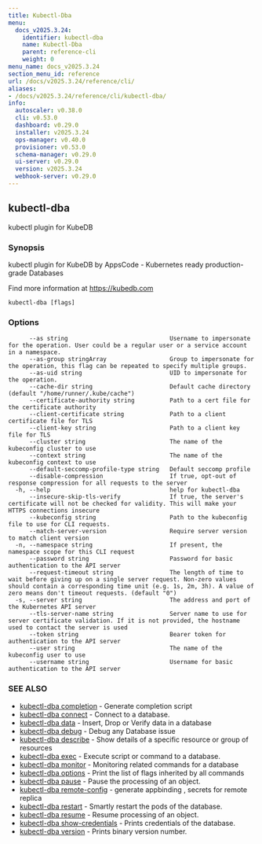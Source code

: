 ```yaml
---
title: Kubectl-Dba
menu:
  docs_v2025.3.24:
    identifier: kubectl-dba
    name: Kubectl-Dba
    parent: reference-cli
    weight: 0
menu_name: docs_v2025.3.24
section_menu_id: reference
url: /docs/v2025.3.24/reference/cli/
aliases:
- /docs/v2025.3.24/reference/cli/kubectl-dba/
info:
  autoscaler: v0.38.0
  cli: v0.53.0
  dashboard: v0.29.0
  installer: v2025.3.24
  ops-manager: v0.40.0
  provisioner: v0.53.0
  schema-manager: v0.29.0
  ui-server: v0.29.0
  version: v2025.3.24
  webhook-server: v0.29.0
---
```


## kubectl-dba

kubectl plugin for KubeDB

### Synopsis

kubectl plugin for KubeDB by AppsCode - Kubernetes ready production-grade Databases

 Find more information at https://kubedb.com

```
kubectl-dba [flags]
```

### Options

```
      --as string                             Username to impersonate for the operation. User could be a regular user or a service account in a namespace.
      --as-group stringArray                  Group to impersonate for the operation, this flag can be repeated to specify multiple groups.
      --as-uid string                         UID to impersonate for the operation.
      --cache-dir string                      Default cache directory (default "/home/runner/.kube/cache")
      --certificate-authority string          Path to a cert file for the certificate authority
      --client-certificate string             Path to a client certificate file for TLS
      --client-key string                     Path to a client key file for TLS
      --cluster string                        The name of the kubeconfig cluster to use
      --context string                        The name of the kubeconfig context to use
      --default-seccomp-profile-type string   Default seccomp profile
      --disable-compression                   If true, opt-out of response compression for all requests to the server
  -h, --help                                  help for kubectl-dba
      --insecure-skip-tls-verify              If true, the server's certificate will not be checked for validity. This will make your HTTPS connections insecure
      --kubeconfig string                     Path to the kubeconfig file to use for CLI requests.
      --match-server-version                  Require server version to match client version
  -n, --namespace string                      If present, the namespace scope for this CLI request
      --password string                       Password for basic authentication to the API server
      --request-timeout string                The length of time to wait before giving up on a single server request. Non-zero values should contain a corresponding time unit (e.g. 1s, 2m, 3h). A value of zero means don't timeout requests. (default "0")
  -s, --server string                         The address and port of the Kubernetes API server
      --tls-server-name string                Server name to use for server certificate validation. If it is not provided, the hostname used to contact the server is used
      --token string                          Bearer token for authentication to the API server
      --user string                           The name of the kubeconfig user to use
      --username string                       Username for basic authentication to the API server
```

### SEE ALSO

* [kubectl-dba completion](/docs/v2025.3.24/reference/cli/kubectl-dba_completion)	 - Generate completion script
* [kubectl-dba connect](/docs/v2025.3.24/reference/cli/kubectl-dba_connect)	 - Connect to a database.
* [kubectl-dba data](/docs/v2025.3.24/reference/cli/kubectl-dba_data)	 - Insert, Drop or Verify data in a database
* [kubectl-dba debug](/docs/v2025.3.24/reference/cli/kubectl-dba_debug)	 - Debug any Database issue
* [kubectl-dba describe](/docs/v2025.3.24/reference/cli/kubectl-dba_describe)	 - Show details of a specific resource or group of resources
* [kubectl-dba exec](/docs/v2025.3.24/reference/cli/kubectl-dba_exec)	 - Execute script or command to a database.
* [kubectl-dba monitor](/docs/v2025.3.24/reference/cli/kubectl-dba_monitor)	 - Monitoring related commands for a database
* [kubectl-dba options](/docs/v2025.3.24/reference/cli/kubectl-dba_options)	 - Print the list of flags inherited by all commands
* [kubectl-dba pause](/docs/v2025.3.24/reference/cli/kubectl-dba_pause)	 - Pause the processing of an object.
* [kubectl-dba remote-config](/docs/v2025.3.24/reference/cli/kubectl-dba_remote-config)	 - generate appbinding , secrets for remote replica
* [kubectl-dba restart](/docs/v2025.3.24/reference/cli/kubectl-dba_restart)	 - Smartly restart the pods of the database.
* [kubectl-dba resume](/docs/v2025.3.24/reference/cli/kubectl-dba_resume)	 - Resume processing of an object.
* [kubectl-dba show-credentials](/docs/v2025.3.24/reference/cli/kubectl-dba_show-credentials)	 - Prints credentials of the database.
* [kubectl-dba version](/docs/v2025.3.24/reference/cli/kubectl-dba_version)	 - Prints binary version number.


